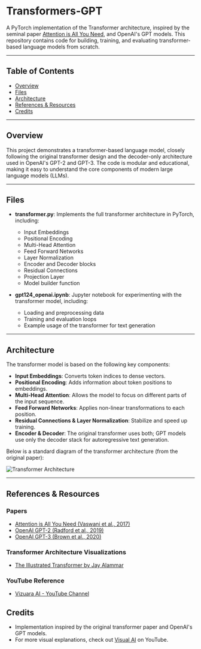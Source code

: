 # Transformers-GPT

A PyTorch implementation of the Transformer architecture, inspired by the seminal paper [Attention is All You Need](https://arxiv.org/abs/1706.03762), and OpenAI's GPT models. This repository contains code for building, training, and evaluating transformer-based language models from scratch.

---

## Table of Contents
- [Overview](#overview)
- [Files](#files)
- [Architecture](#architecture)
- [References & Resources](#references--resources)
- [Credits](#credits)

---

## Overview

This project demonstrates a transformer-based language model, closely following the original transformer design and the decoder-only architecture used in OpenAI's GPT-2 and GPT-3. The code is modular and educational, making it easy to understand the core components of modern large language models (LLMs).

---

## Files

- **transformer.py**: Implements the full transformer architecture in PyTorch, including:
  - Input Embeddings
  - Positional Encoding
  - Multi-Head Attention
  - Feed Forward Networks
  - Layer Normalization
  - Encoder and Decoder blocks
  - Residual Connections
  - Projection Layer
  - Model builder function

- **gpt124_openai.ipynb**: Jupyter notebook for experimenting with the transformer model, including:
  - Loading and preprocessing data
  - Training and evaluation loops
  - Example usage of the transformer for text generation

---

## Architecture

The transformer model is based on the following key components:

- **Input Embeddings**: Converts token indices to dense vectors.
- **Positional Encoding**: Adds information about token positions to embeddings.
- **Multi-Head Attention**: Allows the model to focus on different parts of the input sequence.
- **Feed Forward Networks**: Applies non-linear transformations to each position.
- **Residual Connections & Layer Normalization**: Stabilize and speed up training.
- **Encoder & Decoder**: The original transformer uses both; GPT models use only the decoder stack for autoregressive text generation.

Below is a standard diagram of the transformer architecture (from the original paper):

![Transformer Architecture](https://towardsdatascience.com/wp-content/uploads/2020/11/1ZCFSvkKtppgew3cc7BIaug.png)

---

## References & Resources

### Papers
- <a href="https://arxiv.org/abs/1706.03762" target="_blank">Attention is All You Need (Vaswani et al., 2017)</a>
- <a href="https://cdn.openai.com/better-language-models/language_models_are_unsupervised_multitask_learners.pdf" target="_blank">OpenAI GPT-2 (Radford et al., 2019)</a>
- <a href="https://arxiv.org/abs/2005.14165" target="_blank">OpenAI GPT-3 (Brown et al., 2020)</a>

### Transformer Architecture Visualizations
- <a href="https://jalammar.github.io/illustrated-transformer/" target="_blank">The Illustrated Transformer by Jay Alammar</a>

### YouTube Reference
- <a href="https://www.youtube.com/@vizuara" target="_blank">Vizuara AI - YouTube Channel</a>



## Credits

- Implementation inspired by the original transformer paper and OpenAI's GPT models.
- For more visual explanations, check out [Visual AI](https://www.youtube.com/@VisualAI) on YouTube. 

